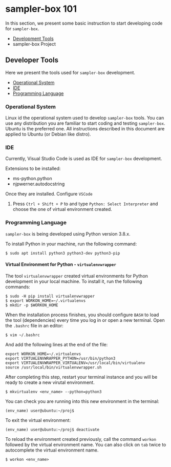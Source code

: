 # sampler-box 101

In this section, we present some basic instruction to start developing code for `sampler-box`.

* [Development Tools](#Developer-Tools)
* sampler-box Project

## Developer Tools

Here we present the tools used for `sampler-box` development.

* [Operational System](#Operational-System)
* [IDE](#IDE)
* [Programming Language](#Programming-Language)

### Operational System

Linux id the operational system used to develop `sampler-box` tools. You can use any distribution you are familiar to start coding and testing `sampler-box`. Ubuntu is the preferred one. All instructions described in this document are applied to Ubuntu (or Debian like distro).

### IDE

Currently, Visual Studio Code is used as IDE for `sampler-box` development.

Extensions to be installed:

* ms-python.python
* njpwerner.autodocstring

Once they are installed. Configure `VSCode`

1. Press `Ctrl + Shift + P` to and type `Python: Select Interpreter` and choose the one of virtual environment created.

### Programming Language

`sampler-box` is being developed using Python version 3.8.x.

To install Python in your machine, run the following command:

```shell
$ sudo apt install python3 python3-dev python3-pip
```

#### Virtual Environment for Python - `virtualenvwrapper`

The tool `virtualenvwrapper` created virtual environments for Python development in your local machine. To install it, run the following commands:

```shell
$ sudo -H pip install virtualenvwrapper
$ export WORKON_HOME=~/.virtualenvs
$ mkdir -p $WORKON_HOME
```

When the installation process finishes, you should configure `BASH` to load the tool (dependencies) every time you log in or open a new terminal. Open the `.bashrc` file in an editor:

```shell
$ vim ~/.bashrc
```

And add the following lines at the end of the file:

```shell
export WORKON_HOME=~/.virtualenvs
export VIRTUALENVWRAPPER_PYTHON=/usr/bin/python3
export VIRTUALENVWRAPPER_VIRTUALENV=/usr/local/bin/virtualenv
source /usr/local/bin/virtualenvwrapper.sh
```

After completing this step, restart your terminal instance and you will be ready to create a new virutal environment.

```shell
$ mkvirtualenv <env_name> --python=python3
```

You can check you are running into this new environment in the terminal:

```shell
(env_name) user@ubuntu:~/proj$
```

To exit the virtual environment:

```shell
(env_name) user@ubuntu:~/proj$ deactivate
```

To reload the environment created previously, call the command `workon` followed by the virtual environment name. You can also click on `tab` twice to autocomplete the virtual environment name.

```shell
$ workon <env_name>
```
